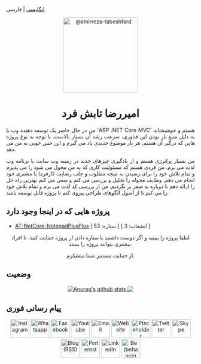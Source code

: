 [انگلیسی](./README.md) | فارسی
<p align="center">
	<img class="avatar rounded-2 avatar-user" src="https://avatars.githubusercontent.com/u/29227919?s=400&amp;u=41be4e9f240b912710db8e9004ad888a293077b1&amp;v=4" width="200" height="200" alt="@amirreza-tabeshfard">
</p>

<h1 align="center">
  امیررضا تابش فرد
</h1>
<div>
	<p align="justify">
		من در حال حاضر یک توسعه دهنده وب با 'ASP .NET Core MVC' هستم و خوشبختانه به دلیل منبع باز بودن این فناوری، سرعت رشد آن بسیار بالاست. با توجه به نوع پروژه هایی که درگیر آن هستم، هر بار موضوع جدیدی یاد می گیرم و این حس خوبی به من می دهد.
	</p>
	<p align="justify">
		من بسیار پرانرژی هستم و از یادگیری چیزهای جدید در زمینه وب سایت یا برنامه وب لذت می برم. من فردی هستم که مسئولیت کاری که به من محول می شود را می پذیرم و تمام تلاش خود را برای رسیدن به نتیجه مطلوب و جلب رضایت کارفرما یا مشتری خود انجام می دهم. وظایف محوله را تحلیل و بررسی می کنم و سعی می کنم بهترین راه حل را ارائه دهم تا دوباره به صفر بر نگردیم. من از بررسی کد لذت می برم و تمام تلاش خود را می کنم تا از اصول الگوهای طراحی پیروی کنم تا پروژه قابل توسعه باشد.
	</p>
</div>

## پروژه هایی که در اینجا وجود دارد
* [AT-NetCore-NotepadPlusPlus](https://github.com/amirreza-tabeshfard/AT-NetCore-NotepadPlusPlus) [ ستاره: 53 ] [ انشعاب: 3 ]

<p align="center">
  لطفا پروژه را ببینید و اگر دوست داشتید با ستاره دادن از پروژه حمایت کنید. تا افراد بیشتری بتوانند پروژه را ببینند.
</p>
<p align="center">
  از حمایت مستمر شما متشکرم.
</p>

## وضعیت
<!-- https://github.com/anuraghazra/github-readme-stats/blob/master/themes/README.md -->
<div align="center">
	<a href="https://github.com/amirreza-tabeshfard/github-readme-stats">
		<img align="center" src="https://github-readme-stats.vercel.app/api?username=amirreza-tabeshfard&show_icons=true&include_all_commits=true&theme=radical&hide_border=true" alt="Anurag's github stats" />
  	</a>
	<a href="https://github.com/amirreza-tabeshfard/github-readme-stats">
 		<img align="center" src="https://github-readme-stats.vercel.app/api/top-langs/?username=amirreza-tabeshfard&layout=compact&theme=tokyonight&hide_border=true" />
	</a>
</div>

## پیام رسانی فوری
<div align="center">
    <a style="text-decoration:none;" href="https://www.instagram.com/amirreza.tabeshfard/" target="_blank" rel="noopener">
	<img src="https://cdn.icon-icons.com/icons2/2858/PNG/512/instagram_ig_logo_icon_181651.png" style="width: 50px; heigth: 50px;" title="Instagram" />
    </a>
    <a style="text-decoration:none;" href="https://api.whatsapp.com/send?phone=+989126210946" target="_blank" rel="noopener">
	<img src="https://cdn.icon-icons.com/icons2/2858/PNG/512/whatsapp_logo_icon_181644.png" style="width: 50px; heigth: 50px;" title="Whatsapp" />
    </a>
    <a style="text-decoration:none;" href="https://www.facebook.com/Amirreza.Tabeshfard.1367" target="_blank" rel="noopener">
	<img src="https://cdn.icon-icons.com/icons2/2858/PNG/512/facebook_logo_icon_181652.png" style="width: 50px; heigth: 50px;" title="Facebook" />
    </a>
    <a style="text-decoration:none;" href="#" target="_blank" rel="noopener">
	<img src="https://cdn.icon-icons.com/icons2/2858/PNG/512/youtube_logo_icon_181643.png" style="width: 50px; heigth: 50px;" title="Youtube" />
    </a>
    <a style="text-decoration:none;" href="#" target="_blank" rel="noopener">
	<img src="https://cdn.icon-icons.com/icons2/2858/PNG/512/email_mail_icon_181653.png" style="width: 50px; heigth: 50px;" title="Email" />
    </a>
    <a style="text-decoration:none;" href="#" target="_blank" rel="noopener">
	<img src="https://cdn.icon-icons.com/icons2/2858/PNG/512/site_web_network_icon_181647.png" style="width: 50px; heigth: 50px;" title="Website" />
    </a>
    <a style="text-decoration:none;" href="#" target="_blank" rel="noopener">
	<img src="https://cdn.icon-icons.com/icons2/2858/PNG/512/local_placeholder_map_marker_icon_181649.png" style="width: 50px; heigth: 50px;" title="Placeholder (Local)" />
    </a>
    <a style="text-decoration:none;" href="#" target="_blank" rel="noopener">
	<img src="https://cdn.icon-icons.com/icons2/2858/PNG/512/twitter_logo_icon_181645.png" style="width: 50px; heigth: 50px;" title="Twitter" />
    </a>
    <a style="text-decoration:none;" href="https://join.skype.com/invite/FamxfW2QwJcM" target="_blank" rel="noopener">
	<img src="https://cdn.icon-icons.com/icons2/2858/PNG/512/skype_logo_icon_181646.png" style="width: 50px; heigth: 50px;" title="Skype" />
    </a>
    <a style="text-decoration:none;" href="#" target="_blank" rel="noopener">
	<img src="https://cdn.icon-icons.com/icons2/2858/PNG/512/blog_rss_logo_icon_181654.png" style="width: 50px; heigth: 50px;" title="Blog (RSS)" />
    </a>
    <a style="text-decoration:none;" href="#" target="_blank" rel="noopener">
	<img src="https://cdn.icon-icons.com/icons2/2858/PNG/512/pinterest_logo_icon_181648.png" style="width: 50px; heigth: 50px;" title="Pinterest" />
    </a>
    <a style="text-decoration:none;" href="https://www.linkedin.com/in/amirreza-tabeshfard/" target="_blank" rel="noopener">
	<img src="https://cdn.icon-icons.com/icons2/2858/PNG/512/in_linkedin_logo_icon_181650.png" style="width: 50px; heigth: 50px;" title="LinkedIn" />
    </a>
    <a style="text-decoration:none;" href="#" target="_blank" rel="noopener">
	<img src="https://cdn.icon-icons.com/icons2/2858/PNG/512/be_behance_logo_icon_181655.png" style="width: 50px; heigth: 50px;" title="Be (behance)" />
    </a>
</div>
